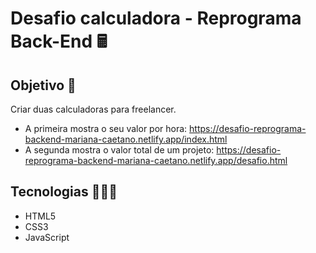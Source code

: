 # Desafio calculadora - Reprograma Back-End 🖩

## Objetivo 🎯

Criar duas calculadoras para freelancer.
- A primeira mostra o seu valor por hora: https://desafio-reprograma-backend-mariana-caetano.netlify.app/index.html
- A segunda mostra o valor total de um projeto: https://desafio-reprograma-backend-mariana-caetano.netlify.app/desafio.html

## Tecnologias 👩🏾‍💻

- HTML5
- CSS3
- JavaScript
